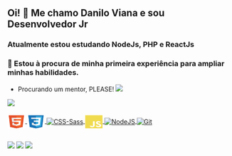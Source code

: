 ## Oi! 👋 Me chamo Danilo Viana e sou Desenvolvedor Jr
### Atualmente estou estudando NodeJs, PHP e ReactJs 
### 🤔 Estou à procura de minha primeira experiência para ampliar minhas habilidades. 
- Procurando um mentor, PLEASE! <a href="https://www.https://www.linkedin.com/in/danilovviana/"><img src="https://media.giphy.com/media/hvRJCLFzcasrR4ia7z/giphy.gif" width="15px"></a>

<div>
  <a href="https://github.com/danilovviana>
  <img height="180em" src="https://github-readme-stats.vercel.app/api?username=danilovviana&show_icons=true&theme=dark&include_all_commits=true&count_private=true "/>
  <img height="180em" src="https://github-readme-stats.vercel.app/api/top-langs/?username=danilovviana&layout=compact&langs_count=7&theme=dark "/>
</div>
<div style="display: inline_block "><br>
  <img align="center" alt="HTML" height="30" width="40" src="https://raw.githubusercontent.com/devicons/devicon/master/icons/html5/html5-original.svg">
  <img align="center" alt="CSS" height="30" width="40" src="https://raw.githubusercontent.com/devicons/devicon/master/icons/css3/css3-original.svg">
  <img align="center" alt="CSS-Sass" height="30" width="40" src="https://cdn.jsdelivr.net/gh/devicons/devicon/icons/sass/sass-original.svg">
  <img align="center" alt="Js" height="30" width="40" src="https://raw.githubusercontent.com/devicons/devicon/master/icons/javascript/javascript-plain.svg">
  <img align="center" alt="NodeJS" height="30" width="40" src="https://cdn.jsdelivr.net/gh/devicons/devicon/icons/nodejs/nodejs-plain.svg">
  <img align="center" alt="Git" height="30" width="40" src="https://icongr.am/devicon/git-original.svg?size=128&color=currentColor">
</div>

##

<div>
  <a href="https://instagram.com/danilovianadev/ " target="_blank "><img src="https://img.shields.io/badge/-Instagram-%23E4405F?style=for-the-badge&logo=instagram&logoColor=white "   target="_blank "></a>
  <a href = "mailto:danilovviana@gmail.com "><img src="https://img.shields.io/badge/-Gmail-%23333?style=for-the-badge&logo=gmail&logoColor=white " target="_blank "></a>
  <a href="https://linkedin.com/in/danilovviana/ " target="_blank "><img src="https://img.shields.io/badge/-LinkedIn-%230077B5?style=for-the-badge&logo=linkedin&logoColor=white " target="_blank "></a>
</div>
  
<!--
**danilovviana/danilovviana** é um repositório ✨ importante pra mim_ ✨ porque este arquivo `README.md` aparece no meu perfil do Github e também no Linkedin.



